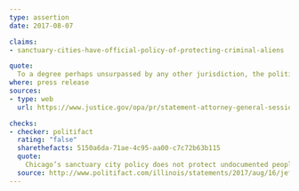 ```yaml
---
type: assertion
date: 2017-08-07

claims:
- sanctuary-cities-have-official-policy-of-protecting-criminal-aliens

quote:
  To a degree perhaps unsurpassed by any other jurisdiction, the political leadership of Chicago has chosen deliberately and intentionally to adopt a policy that obstructs this country’s lawful immigration system. They have demonstrated an open hostility to enforcing laws designed to protect law enforcement — Federal, state, and local — and reduce crime, and instead have adopted an official policy of protecting criminal aliens who prey on their own residents.
where: press release
sources:
- type: web
  url: https://www.justice.gov/opa/pr/statement-attorney-general-sessions-city-chicago-s-lawsuit-against-us-department-justice

checks:
- checker: politifact
  rating: "false"
  sharethefacts: 5150a6da-71ae-4c95-aa00-c7c72b63b115
  quote:
    Chicago’s sanctuary city policy does not protect undocumented people who commit crimes, despite what Sessions claims. Only the  microscopic sliver of ambiguity about conclusive data prevents us from labeling his statement "Pants on Fire," our lowest possible credibility rating. Instead, we rate it False.
  source: http://www.politifact.com/illinois/statements/2017/aug/16/jeff-sessions/jeff-sessions-stretches-link-criminal-aliens-and-c/
---
```

